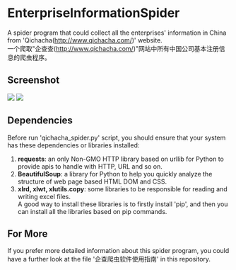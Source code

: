 # EnterpriseInformationSpider
A spider program that could collect all the enterprises' information in China from 'Qichacha(http://www.qichacha.com/)' website.<br>
一个爬取"企查查(http://www.qichacha.com/)"网站中所有中国公司基本注册信息的爬虫程序。

## Screenshot
![](http://yaochenkun.cn/wordpress/wp-content/uploads/2017/01/33123.png)
![](http://yaochenkun.cn/wordpress/wp-content/uploads/2017/01/12.png)

## Dependencies
Before run 'qichacha_spider.py' script, you should ensure that your system has these dependencies or libraries installed:
1. __requests__: an only Non-GMO HTTP library based on urllib for Python to provide apis to handle with HTTP, URL and so on.
2. __BeautifulSoup__: a library for Python to help you quickly analyze the structure of web page based HTML DOM and CSS.
3. __xlrd, xlwt, xlutils.copy__: some libraries to be responsible for reading and writing excel files.<br>
A good way to install these libraries is to firstly install 'pip', and then you can install all the libraries based on pip commands.

## For More
If you prefer more detailed information about this spider program, you could have a further look at the file '企查爬虫软件使用指南' in this repository.
